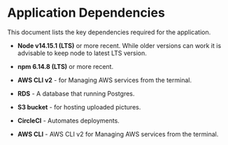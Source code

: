 # Application Dependencies

This document lists the key dependencies required for the application.


- **Node v14.15.1 (LTS)** or more recent. While older versions can work it is advisable to keep node to latest LTS version.

- **npm 6.14.8 (LTS)** or more recent.

- **AWS CLI v2** - for Managing AWS services from the terminal.

- **RDS** - A database that running Postgres.

- **S3 bucket** - for hosting uploaded pictures.

- **CircleCI** - Automates deployments.

- **AWS CLI** - AWS CLI v2 for Managing AWS services from the terminal.